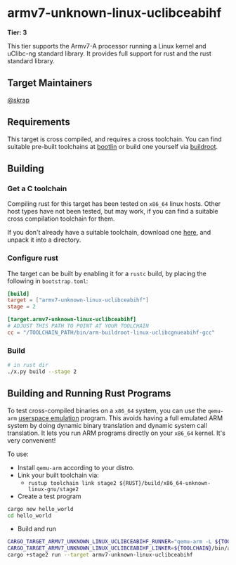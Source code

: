 # armv7-unknown-linux-uclibceabihf

**Tier: 3**

This tier supports the Armv7-A processor running a Linux kernel and uClibc-ng standard library.  It provides full support for rust and the rust standard library.

## Target Maintainers

[@skrap](https://github.com/skrap)

## Requirements

This target is cross compiled, and requires a cross toolchain.  You can find suitable pre-built toolchains at [bootlin](https://toolchains.bootlin.com/) or build one yourself via [buildroot](https://buildroot.org).

## Building

### Get a C toolchain

Compiling rust for this target has been tested on `x86_64` linux hosts.  Other host types have not been tested, but may work, if you can find a suitable cross compilation toolchain for them.

If you don't already have a suitable toolchain, download one [here](https://toolchains.bootlin.com/downloads/releases/toolchains/armv7-eabihf/tarballs/armv7-eabihf--uclibc--bleeding-edge-2021.11-1.tar.bz2), and unpack it into a directory.

### Configure rust

The target can be built by enabling it for a `rustc` build, by placing the following in `bootstrap.toml`:

```toml
[build]
target = ["armv7-unknown-linux-uclibceabihf"]
stage = 2

[target.armv7-unknown-linux-uclibceabihf]
# ADJUST THIS PATH TO POINT AT YOUR TOOLCHAIN
cc = "/TOOLCHAIN_PATH/bin/arm-buildroot-linux-uclibcgnueabihf-gcc"
```

### Build

```sh
# in rust dir
./x.py build --stage 2
```

## Building and Running Rust Programs

To test cross-compiled binaries on a `x86_64` system, you can use the `qemu-arm` [userspace emulation](https://qemu-project.gitlab.io/qemu/user/main.html) program.  This avoids having a full emulated ARM system by doing dynamic binary translation and dynamic system call translation.  It lets you run ARM programs directly on your `x86_64` kernel.  It's very convenient!

To use:

* Install `qemu-arm` according to your distro.
* Link your built toolchain via:
  * `rustup toolchain link stage2 ${RUST}/build/x86_64-unknown-linux-gnu/stage2`
* Create a test program

```sh
cargo new hello_world
cd hello_world
```

* Build and run

```sh
CARGO_TARGET_ARMV7_UNKNOWN_LINUX_UCLIBCEABIHF_RUNNER="qemu-arm -L ${TOOLCHAIN}/arm-buildroot-linux-uclibcgnueabihf/sysroot/" \
CARGO_TARGET_ARMV7_UNKNOWN_LINUX_UCLIBCEABIHF_LINKER=${TOOLCHAIN}/bin/arm-buildroot-linux-uclibcgnueabihf-gcc \
cargo +stage2 run --target armv7-unknown-linux-uclibceabihf
```
